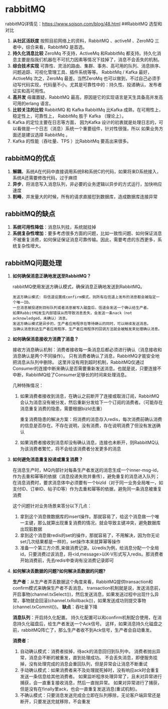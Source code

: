 # rabbitMQ
rabbitMQ详情见：https://www.sojson.com/blog/48.html
##RabbitMQ 选型和对比
1.  **从社区活跃度**
按照目前网络上的资料，RabbitMQ 、activeM 、ZeroMQ 三者中，综合来看，RabbitMQ 是首选。
2.  **持久化消息比较**
ZeroMq 不支持，ActiveMq 和RabbitMq 都支持。持久化消息主要是指我们机器在不可抗力因素等情况下挂掉了，消息不会丢失的机制。
3.  **综合技术实现**
可靠性、灵活的路由、集群、事务、高可用的队列、消息排序、问题追踪、可视化管理工具、插件系统等等。
RabbitMq / Kafka 最好，ActiveMq 次之，ZeroMq 最差。当然ZeroMq 也可以做到，不过自己必须手动写代码实现，代码量不小。尤其是可靠性中的：持久性、投递确认、发布者证实和高可用性。
4.  **高并发**
毋庸置疑，RabbitMQ 最高，原因是它的实现语言是天生具备高并发高可用的erlang 语言。
5.  **比较关注的比较** RabbitMQ 和 Kafka
RabbitMq 比Kafka 成熟，在可用性上，稳定性上，可靠性上，  RabbitMq  胜于  Kafka  （理论上）。
6.  Kafka 的定位主要在日志等方面， 因为Kafka 设计的初衷就是处理日志的，可以看做是一个日志（消息）系统一个重要组件，针对性很强，所以 如果业务方面还是建议选择 RabbitMq 。
7.  Kafka 的性能（吞吐量、TPS ）比RabbitMq 要高出来很多。

## rabbitMQ的优点
1.   **解耦**，系统A在代码中直接调用系统B和系统C的代码，如果将来D系统接入，系统A还需要修改代码，过于麻烦
2.   **异步**，将消息写入消息队列，非必要的业务逻辑以异步的方式运行，加快响应速度
3.   **削峰**，并发量大的时候，所有的请求直接怼到数据库，造成数据库连接异常
## rabbitMQ的缺点
1.  **系统可用性降低**：消息队列挂，系统就挂掉
2.  **系统复杂性增加**：要多考虑很多方面的问题，比如一致性问题、如何保证消息不被重复消费，如何保证保证消息可靠传输。因此，需要考虑的东西更多，系统复杂性增大。
## rabbitMQ问题处理
1.  **如何确保消息正确地发送至RabbitMQ？**
    
    rabbitMQ使用发送方确认模式，确保消息正确地发送到RabbitMQ。
    ```text
    发送方确认模式: 将信道设置成confirm模式，则所有在信道上发布的消息都会被指定一个唯一ID。
    一旦消息被投递到目标队列或者消息被写入磁盘后，信道会发送一个确认给生产者。
    如果RabbitMQ发生内部错误从而导致消息丢失，会发送一条nack（not acknowledged，未确认）消息。
    发送方确认模式是异步的，生产者应用程序在等待确认的同时，可以继续发送消息。
    当确认消息到达生产者应用程序，生产者应用程序的回调方法就会被触发来处理确认消息。
    ```
2.  **如何确保消息接收方消费了消息？**

    接收方消息确认机制：消费者接收每一条消息后都必须进行确认（消息接收和消息确认是两个不同操作）。
    只有消费者确认了消息，RabbitMQ才能安全地把消息从队列中删除。
    这里并没有用到超时机制，RabbitMQ仅通过Consumer的连接中断来确认是否需要重新发送消息。也就是说，只要连接不中断，RabbitMQ给了Consumer足够长的时间来处理消息。
    
    几种特殊情况：
    1.  如果消费者接收到消息，在确认之前断开了连接或取消订阅，RabbitMQ会认为消息没有被分发，然后重新分发给下一个订阅的消费者。（可能存在消息重复消费的隐患，需要根据bizId去重）
        
        重复消费隐患的解决方案：将消费的消息存入redis，每次消费前确认消费的信息是否存在。不存在说明，没有消费，存在说明消费了但没有发送确认
    2.  如果消费者接收到消息却没有确认消息，连接也未断开，则RabbitMQ认为该消费者繁忙，将不会给该消费者分发更多的消息
3.  **如何避免消息重复投递或重复消费？**
    
    在消息生产时，MQ内部针对每条生产者发送的消息生成一个inner-msg-id，作为去重和幂等的依据（消息投递失败并重传），避免重复的消息进入队列；
    在消息消费时，要求消息体中必须要有一个bizId（对于同一业务全局唯一，如支付ID、订单ID、帖子ID等）作为去重和幂等的依据，避免同一条消息被重复消费
    
    这个问题针对业务场景来答分以下几点：
    1.  拿到这个消息做数据库的insert操作。那就容易了，给这个消息做一个唯一主键，那么就算出现重复消费的情况，就会导致主键冲突，避免数据库出现脏数据
    2.  拿到这个消息做redis的set的操作，那就容易了，不用解决，因为你无论set几次结果都是一样的，set操作本来就算幂等操作
    3.  准备一个第三方介质,来做消费记录。以redis为例，给消息分配一个全局id，只要消费过该消息，将<id,message>以K-V形式写入redis。那消费者开始消费前，先去redis中查询有没消费记录即可
4.  **如何解决丢数据的问题?如何解决丢数据的问题?**

    **生产者**：从生产者弄丢数据这个角度来看，RabbitMQ提供transaction和confirm模式来确保生产者不丢消息。
                transaction机制就是说，发送消息前，开启事物(channel.txSelect())，然后发送消息，如果发送过程中出现什么异常，事物就会回滚(channel.txRollback())，如果发送成功则提交事物(channel.txCommit())。
                **缺点**：吞吐量下降
                
    **消息队列**：开启持久化配置。
                持久化配置可以和confirm机制配合使用，在消息持久化磁盘后，给生产者发送一个Ack信号。
                这样，如果消息持久化磁盘之前，rabbitMQ阵亡了，那么生产者收不到Ack信号，生产者会自动重发。
                
    **消费者**：
    1.  自动确认模式：消费者挂掉，待ack的消息回归到队列中。
                    消费者抛出异常，消息会不断的被重发，直到处理成功。
                    不会丢失消息，即便服务挂掉，没有处理完成的消息会重回队列，但是异常会让消息不断重试
    2.  手动确认模式：如果消费者来不及处理就死掉时，没有响应ack时会重复发送一条信息给其他消费者。
                    如果监听程序处理异常了，且未对异常进行捕获，会一直重复接收消息，然后一直抛异常。
                    如果对异常进行了捕获，但是没有在finally里ack，也会一直重复发送消息(重试机制)。
    3.  不确认模式：只要消息发送完成会立即在队列移除，无论客户端异常还是断开，只要发送完就移除，不会重发
                
    